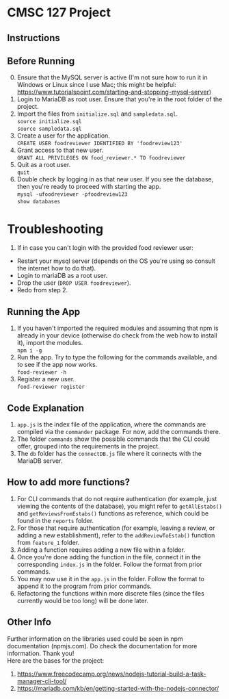# CMSC 127 Project

## Instructions

## Before Running

0. Ensure that the MySQL server is active (I'm not sure how to run it in Windows or Linux since I use Mac; this might be helpful: https://www.tutorialspoint.com/starting-and-stopping-mysql-server)
1. Login to MariaDB as root user. Ensure that you're in the root folder of the project.
2. Import the files from `initialize.sql` and `sampledata.sql`.
   <br>
   `source initialize.sql`
   <br>
   `source sampledata.sql`
3. Create a user for the application.
   <br>
   `CREATE USER foodreviewer IDENTIFIED BY 'foodreview123'`
4. Grant access to that new user.
   <br>
   `GRANT ALL PRIVILEGES ON food_reviewer.* TO foodreviewer`
5. Quit as a root user.
   <br>
   `quit`
6. Double check by logging in as that new user. If you see the database, then you're ready to proceed with starting the app.
   <br>
   `mysql -ufoodreviewer -pfoodreview123`
   <br>
   `show databases`

# Troubleshooting

1. If in case you can't login with the provided food reviewer user:

- Restart your mysql server (depends on the OS you're using so consult the internet how to do that).
- Login to mariaDB as a root user.
- Drop the user (`DROP USER foodreviewer`).
- Redo from step 2.

## Running the App

1. If you haven't imported the required modules and assuming that npm is already in your device (otherwise do check from the web how to install it), import the modules.
   <br>
   `npm i -g`
2. Run the app. Try to type the following for the commands available, and to see if the app now works.
   <br>
   `food-reviewer -h`
3. Register a new user.
   <br>
   `food-reviewer register`

## Code Explanation

1. `app.js` is the index file of the application, where the commands are compiled via the `commander` package. For now, add the commands there.
2. The folder `commands` show the possible commands that the CLI could offer, grouped into the requirements in the project.
3. The `db` folder has the `connectDB.js` file where it connects with the MariaDB server.

## How to add more functions?

1. For CLI commands that do not require authentication (for example, just viewing the contents of the database), you might refer to `getAllEstabs()` and `getReviewsFromEstabs()` functions as reference, which could be found in the `reports` folder.
2. For those that require authentication (for example, leaving a review, or adding a new establishment), refer to the `addReviewToEstab()` function from `feature_1` folder.
3. Adding a function requires adding a new file within a folder.
4. Once you're done adding the function in the file, connect it in the corresponding `index.js` in the folder. Follow the format from prior commands.
5. You may now use it in the `app.js` in the folder. Follow the format to append it to the program from prior commands.
6. Refactoring the functions within more discrete files (since the files currently would be too long) will be done later.

## Other Info

Further information on the libraries used could be seen in npm documentation (npmjs.com). Do check the documentation for more information. Thank you!
<br>
Here are the bases for the project:

1. https://www.freecodecamp.org/news/nodejs-tutorial-build-a-task-manager-cli-tool/
2. https://mariadb.com/kb/en/getting-started-with-the-nodejs-connector/
